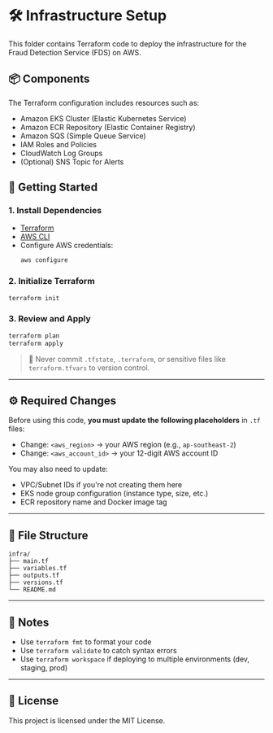 # 🛠️ Infrastructure Setup

This folder contains Terraform code to deploy the infrastructure for the Fraud Detection Service (FDS) on AWS.

## 📦 Components

The Terraform configuration includes resources such as:

- Amazon EKS Cluster (Elastic Kubernetes Service)
- Amazon ECR Repository (Elastic Container Registry)
- Amazon SQS (Simple Queue Service)
- IAM Roles and Policies
- CloudWatch Log Groups
- (Optional) SNS Topic for Alerts

## 🚀 Getting Started

### 1. Install Dependencies

- [Terraform](https://developer.hashicorp.com/terraform/downloads)
- [AWS CLI](https://docs.aws.amazon.com/cli/latest/userguide/install-cliv2.html)
- Configure AWS credentials:
  ```bash
  aws configure
  ```

### 2. Initialize Terraform

```bash
terraform init
```

### 3. Review and Apply

```bash
terraform plan
terraform apply
```

> 🔐 Never commit `.tfstate`, `.terraform`, or sensitive files like `terraform.tfvars` to version control.

---

## ⚙️ Required Changes

Before using this code, **you must update the following placeholders** in `.tf` files:

- Change: `<aws_region>` → your AWS region (e.g., `ap-southeast-2`)
- Change: `<aws_account_id>` → your 12-digit AWS account ID

You may also need to update:

- VPC/Subnet IDs if you're not creating them here
- EKS node group configuration (instance type, size, etc.)
- ECR repository name and Docker image tag

---

## 📁 File Structure

```
infra/
├── main.tf
├── variables.tf
├── outputs.tf
├── versions.tf
└── README.md
```

---

## 📝 Notes

- Use `terraform fmt` to format your code
- Use `terraform validate` to catch syntax errors
- Use `terraform workspace` if deploying to multiple environments (dev, staging, prod)

---

## 📜 License

This project is licensed under the MIT License.
